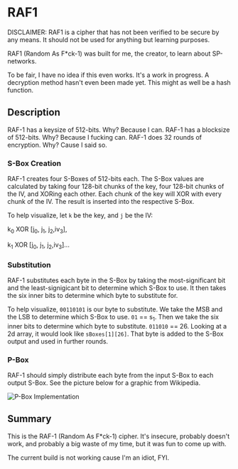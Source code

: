 # RAF1

DISCLAIMER: RAF1 is a cipher that has not been verified to be secure by any means.
It should not be used for anything but learning purposes.

RAF1 (Random As F\*ck-1) was built for me, the creator, to learn about SP-networks.

To be fair, I have no idea if this even works. It's a work in progress.
A decryption method hasn't even been made yet. This might as well be a hash function.

## Description

RAF-1 has a keysize of 512-bits. Why? Because I can.
RAF-1 has a blocksize of 512-bits. Why? Because I fucking can.
RAF-1 does 32 rounds of encryption. Why? Cause I said so.

### S-Box Creation

RAF-1 creates four S-Boxes of 512-bits each. The S-Box values are calculated
by taking four 128-bit chunks of the key, four 128-bit chunks of the IV,
and XORing each other. Each chunk of the key will XOR with every chunk of the IV.
The result is inserted into the respective S-Box.

To help visualize, let `k` be the key, and `j` be the IV:

k<sub>0</sub> XOR [j<sub>0</sub>, j<sub>1</sub>, j<sub>2</sub>,iv<sub>3</sub>],

k<sub>1</sub> XOR [j<sub>0</sub>, j<sub>1</sub>, j<sub>2</sub>,iv<sub>3</sub>]...

### Substitution

RAF-1 substitutes each byte in the S-Box by taking the most-significant bit and
the least-signigicant bit to determine which S-Box to use. It then takes the six
inner bits to determine which byte to substitute for.

To help visualize, `00110101` is our byte to substitute. We take the MSB and the LSB
to determine which S-Box to use. `01` == s<sub>1</sub>. Then we take the six inner
bits to determine which byte to substitute. `011010` == 26. Looking at a 2d array,
it would look like `sBoxes[1][26]`. That byte is added to the S-Box output and used
in further rounds.

### P-Box

RAF-1 should simply distribute each byte from the input S-Box to each output S-Box.
See the picture below for a graphic from Wikipedia.

![P-Box Implementation](https://upload.wikimedia.org/wikipedia/commons/c/c7/Link_between_S-Boxes.gif)

## Summary

This is the RAF-1 (Random As F\*ck-1) cipher. It's insecure, probably doesn't work,
and probably a big waste of my time, but it was fun to come up with.

The current build is not working cause I'm an idiot, FYI.
